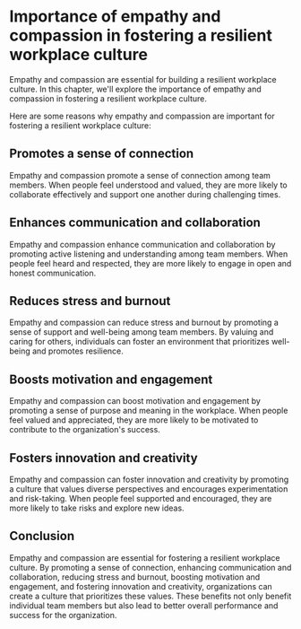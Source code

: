 Importance of empathy and compassion in fostering a resilient workplace culture
==============================================================================================================================

Empathy and compassion are essential for building a resilient workplace culture. In this chapter, we'll explore the importance of empathy and compassion in fostering a resilient workplace culture.

Here are some reasons why empathy and compassion are important for fostering a resilient workplace culture:

## Promotes a sense of connection

Empathy and compassion promote a sense of connection among team members. When people feel understood and valued, they are more likely to collaborate effectively and support one another during challenging times.

## Enhances communication and collaboration

Empathy and compassion enhance communication and collaboration by promoting active listening and understanding among team members. When people feel heard and respected, they are more likely to engage in open and honest communication.

## Reduces stress and burnout

Empathy and compassion can reduce stress and burnout by promoting a sense of support and well-being among team members. By valuing and caring for others, individuals can foster an environment that prioritizes well-being and promotes resilience.

## Boosts motivation and engagement

Empathy and compassion can boost motivation and engagement by promoting a sense of purpose and meaning in the workplace. When people feel valued and appreciated, they are more likely to be motivated to contribute to the organization's success.

## Fosters innovation and creativity

Empathy and compassion can foster innovation and creativity by promoting a culture that values diverse perspectives and encourages experimentation and risk-taking. When people feel supported and encouraged, they are more likely to take risks and explore new ideas.

Conclusion
----------

Empathy and compassion are essential for fostering a resilient workplace culture. By promoting a sense of connection, enhancing communication and collaboration, reducing stress and burnout, boosting motivation and engagement, and fostering innovation and creativity, organizations can create a culture that prioritizes these values. These benefits not only benefit individual team members but also lead to better overall performance and success for the organization.
